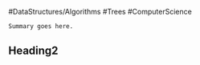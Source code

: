 #DataStructures/Algorithms #Trees #ComputerScience

```ad-summary
Summary goes here.

```


## Heading2 